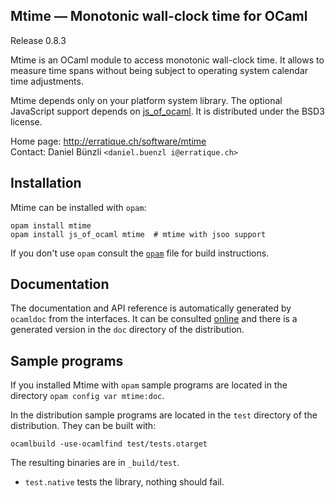 Mtime — Monotonic wall-clock time for OCaml
-------------------------------------------------------------------------------
Release 0.8.3

Mtime is an OCaml module to access monotonic wall-clock time. It
allows to measure time spans without being subject to operating system
calendar time adjustments.

Mtime depends only on your platform system library. The optional
JavaScript support depends on [js_of_ocaml][1]. It is distributed
under the BSD3 license.

[1]: http://ocsigen.org/js_of_ocaml/

Home page: http://erratique.ch/software/mtime  
Contact: Daniel Bünzli `<daniel.buenzl i@erratique.ch>`



## Installation

Mtime can be installed with `opam`:

    opam install mtime
    opam install js_of_ocaml mtime  # mtime with jsoo support

If you don't use `opam` consult the [`opam`](opam) file for build
instructions.

## Documentation

The documentation and API reference is automatically generated by
`ocamldoc` from the interfaces. It can be consulted [online][5]
and there is a generated version in the `doc` directory of the
distribution.

[5]: http://erratique.ch/software/mtime/doc/

## Sample programs

If you installed Mtime with `opam` sample programs are located in
the directory `opam config var mtime:doc`.

In the distribution sample programs are located in the `test`
directory of the distribution. They can be built with:

    ocamlbuild -use-ocamlfind test/tests.otarget

The resulting binaries are in `_build/test`.

- `test.native` tests the library, nothing should fail.
